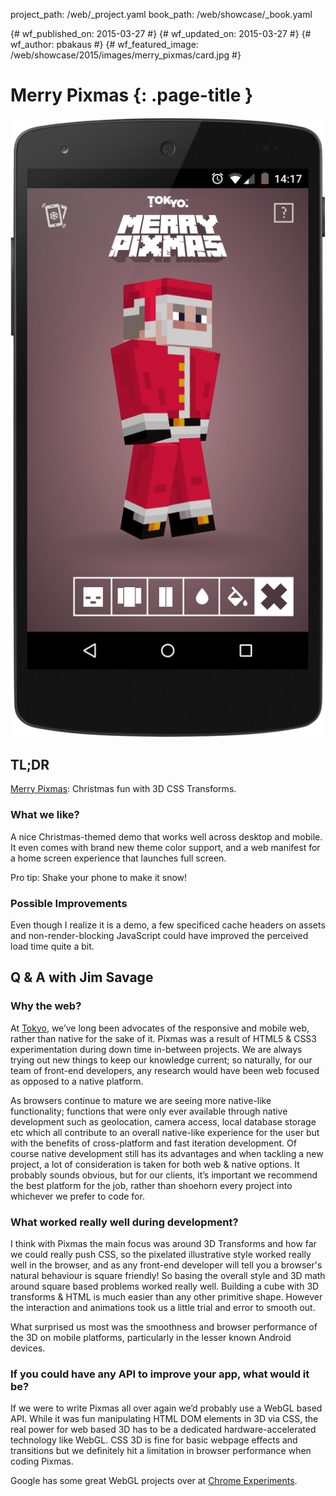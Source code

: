 project_path: /web/_project.yaml
book_path: /web/showcase/_book.yaml

{# wf_published_on: 2015-03-27 #}
{# wf_updated_on: 2015-03-27 #}
{# wf_author: pbakaus #}
{# wf_featured_image: /web/showcase/2015/images/merry_pixmas/card.jpg #}

# Merry Pixmas {: .page-title }

<img src="images/merry_pixmas/screenshot.png" class="attempt-right">

## TL;DR

[Merry Pixmas](http://merrypixmas.com): Christmas fun with 3D CSS Transforms.

### What we like?

A nice Christmas-themed demo that works well across desktop and mobile. It
even comes with brand new theme color support, and a web manifest for a home
screen experience that launches full screen.

Pro tip: Shake your phone to make it snow!

### Possible Improvements

Even though I realize it is a demo, a few specificed cache headers on assets
and non-render-blocking JavaScript could have improved the perceived load time
quite a bit.

## Q & A with Jim Savage

### Why the web?

At [Tokyo](https://tokyo.uk/), we’ve long been advocates of the responsive
and mobile web, rather than native for the sake of it. Pixmas was a result of
HTML5 & CSS3 experimentation during down time in-between projects. We are
always trying out new things to keep our knowledge current; so naturally,
for our team of front-end developers, any research would have been web focused
as opposed to a native platform.

As browsers continue to mature we are seeing more native-like functionality;
functions that were only ever available through native development such as
geolocation, camera access, local database storage etc which all contribute to
an overall native-like experience for the user but with the benefits of
cross-platform and fast iteration development. Of course native development
still has its advantages and when tackling a new project, a lot of
consideration is taken for both web & native options. It probably sounds
obvious, but for our clients, it’s important we recommend the best platform
for the job, rather than shoehorn every project into whichever we prefer
to code for.

### What worked really well during development?

I think with Pixmas the main focus was around 3D Transforms and how far we
could really push CSS, so the pixelated illustrative style worked really well
in the browser, and as any front-end developer will tell you a browser's
natural behaviour is square friendly! So basing the overall style and 3D
math around square based problems worked really well. Building a cube with 3D
transforms & HTML is much easier than any other primitive shape. However
the interaction and animations took us a little trial and error to smooth out.

What surprised us most was the smoothness and browser performance of the 3D
on mobile platforms, particularly in the lesser known Android devices. 

### If you could have any API to improve your app, what would it be?

If we were to write Pixmas all over again we’d probably use a WebGL based API.
While it was fun manipulating HTML DOM elements in 3D via CSS, the real power
for web based 3D has to be a dedicated hardware-accelerated technology like
WebGL. CSS 3D is fine for basic webpage effects and transitions but we
definitely hit a limitation in browser performance when coding Pixmas.

Google has some great WebGL projects over at
[Chrome Experiments](https://www.chromeexperiments.com/webgl).
